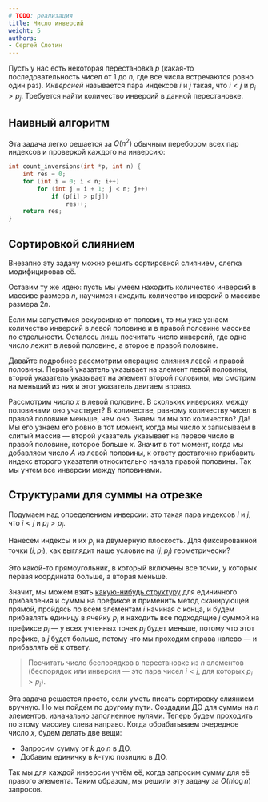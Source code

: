 ```yaml
---
# TODO: реализация
title: Число инверсий
weight: 5
authors:
- Сергей Слотин
---
```


Пусть у нас есть некоторая перестановка $p$ (какая-то последовательность чисел от $1$ до $n$, где все числа встречаются ровно один раз). *Инверсией* называется пара индексов $i$ и $j$ такая, что $i < j$ и $p_i > p_j$. Требуется найти количество инверсий в данной перестановке.

## Наивный алгоритм

Эта задача легко решается за $O(n^2)$ обычным перебором всех пар индексов и проверкой каждого на инверсию:

```cpp
int count_inversions(int *p, int n) {
    int res = 0;
    for (int i = 0; i < n; i++)
        for (int j = i + 1; j < n; j++)
            if (p[i] > p[j])
                res++;
    return res;
}
```

## Сортировкой слиянием

Внезапно эту задачу можно решить сортировкой слиянием, слегка модифицировав её.

Оставим ту же идею: пусть мы умеем находить количество инверсий в массиве размера $n$, научимся находить количество инверсий в массиве размера $2n$.

Если мы запустимся рекурсивно от половин, то мы уже узнаем количество инверсий в левой половине и в правой половине массива по отдельности. Осталось лишь посчитать число инверсий, где одно число лежит в левой половине, а второе в правой половине.

Давайте подробнее рассмотрим операцию слияния левой и правой половины. Первый указатель указывает на элемент левой половины, второй указатель указывает на элемент второй половины, мы смотрим на меньший из них и этот указатель двигаем вправо.

Рассмотрим число $x$ в левой половине. В скольких инверсиях между половинами оно участвует? В количестве, равному количеству чисел в правой половине меньше, чем оно. Знаем ли мы это количество? Да! Мы его узнаем его ровно в тот момент, когда мы число $x$ записываем в слитый массив — второй указатель указывает на первое число в правой половине, которое больше $x$. Значит в тот момент, когда мы добавляем число $A$ из левой половины, к ответу достаточно прибавить индекс второго указателя относительно начала правой половины. Так мы учтем все инверсии между половинами.

## Структурами для суммы на отрезке

Подумаем над определением инверсии: это такая пара индексов $i$ и $j$, что $i < j$ и $p_i > p_j$.

Нанесем индексы и их $p_i$ на двумерную плоскость. Для фиксированной точки $(i, p_i)$, как выглядит наше условие на $(j, p_j)$ геометрически?

Это какой-то прямоугольник, в который включены все точки, у которых первая координата больше, а вторая меньше.

Значит, мы можем взять [какую-нибудь структуру](/cs/range-queries/segment-tree) для единичного прибавления и суммы на префиксе и применить метод сканирующей прямой, пройдясь по всем элементам $i$ начиная с конца, и будем прибавлять единицу в ячейку $p_i$ и находить все подходящие $j$ суммой на префиксе $p_i$ — у всех учтенных точек $p_j$ будет меньше, потому что этот префикс, а $j$ будет больше, потому что мы проходим справа налево — и прибавлять её к ответу.

> Посчитать число беспорядков в перестановке из $n$ элементов (беспорядок или инверсия — это пара чисел $i < j$, для которых $p_i > p_j$).

Эта задача решается просто, если уметь писать сортировку слиянием вручную. Но мы пойдем по другому пути. Создадим ДО для суммы на $n$ элементов, изначально заполненное нулями. Теперь будем проходить по этому массиву слева направо. Когда обрабатываем очередное число $x$, будем делать две вещи:

* Запросим сумму от $k$ до $n$ в ДО.
* Добавим единичку в $k$-тую позицию в ДО.

Так мы для каждой инверсии учтём её, когда запросим сумму для её правого элемента. Таким образом, мы решили эту задачу за $O(n \log n)$ запросов.

